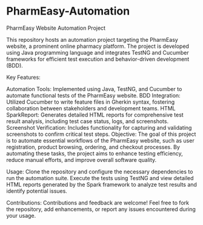 # PharmEasy-Automation

PharmEasy Website Automation Project

This repository hosts an automation project targeting the PharmEasy website, a prominent online pharmacy platform. The project is developed using Java programming language and integrates TestNG and Cucumber frameworks for efficient test execution and behavior-driven development (BDD).

Key Features:

Automation Tools: Implemented using Java, TestNG, and Cucumber to automate functional tests of the PharmEasy website.
BDD Integration: Utilized Cucumber to write feature files in Gherkin syntax, fostering collaboration between stakeholders and development teams.
HTML SparkReport: Generates detailed HTML reports for comprehensive test result analysis, including test case status, logs, and screenshots.
Screenshot Verification: Includes functionality for capturing and validating screenshots to confirm critical test steps.
Objective:
The goal of this project is to automate essential workflows of the PharmEasy website, such as user registration, product browsing, ordering, and checkout processes. By automating these tasks, the project aims to enhance testing efficiency, reduce manual efforts, and improve overall software quality.

Usage:
Clone the repository and configure the necessary dependencies to run the automation suite. Execute the tests using TestNG and view detailed HTML reports generated by the Spark framework to analyze test results and identify potential issues.

Contributions:
Contributions and feedback are welcome! Feel free to fork the repository, add enhancements, or report any issues encountered during your usage.
